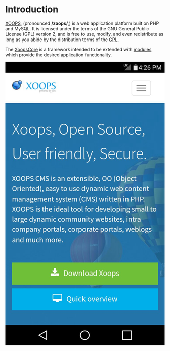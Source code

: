 # Introduction

[XOOPS](http://xoops.org), (pronounced **/zo͞ops/**,) is a web application platform built on PHP and MySQL. It is licensed under the terms of the GNU General Public License (GPL) version 2, and is free to use, modify, and even redistribute as long as you abide by the distribution terms of the [GPL](http://www.gnu.org/licenses/gpl-2.0.html).


The [XoopsCore](https://github.com/XOOPS/XoopsCore25) is a framework intended to be extended with [modules](https://github.com/XoopsModules25x) which provide the desired application functionality.

![Xoops.org on Mobile](../../assets/xoops-on-mobile.png)

